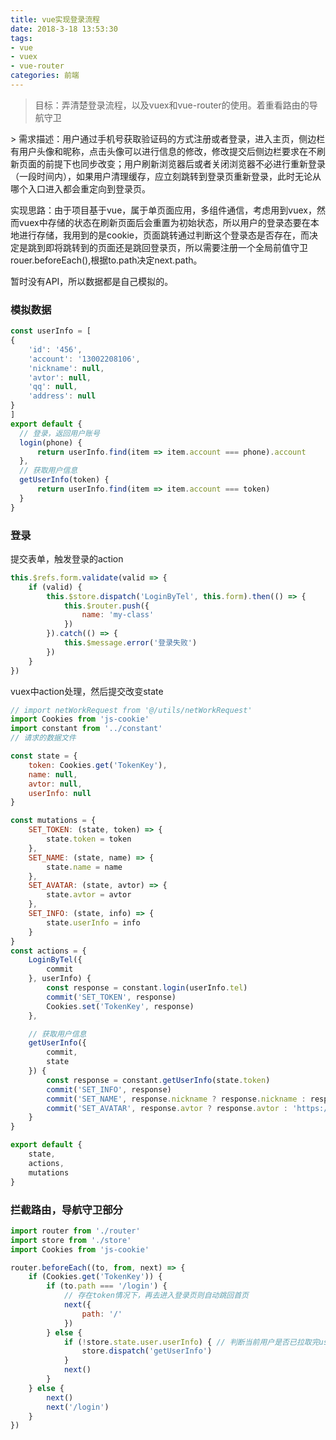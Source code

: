 ```yaml
---
title: vue实现登录流程
date: 2018-3-18 13:53:30
tags:
- vue
- vuex
- vue-router
categories: 前端
---
```

> 目标：弄清楚登录流程，以及vuex和vue-router的使用。着重看路由的导航守卫

<p hidden><!--more--></p>
> 需求描述：用户通过手机号获取验证码的方式注册或者登录，进入主页，侧边栏有用户头像和昵称，点击头像可以进行信息的修改，修改提交后侧边栏要求在不刷新页面的前提下也同步改变；用户刷新浏览器后或者关闭浏览器不必进行重新登录（一段时间内），如果用户清理缓存，应立刻跳转到登录页重新登录，此时无论从哪个入口进入都会重定向到登录页。

实现思路：由于项目基于vue，属于单页面应用，多组件通信，考虑用到vuex，然而vuex中存储的状态在刷新页面后会重置为初始状态，所以用户的登录态要在本地进行存储，我用到的是cookie，页面跳转通过判断这个登录态是否存在，而决定是跳到即将跳转到的页面还是跳回登录页，所以需要注册一个全局前值守卫rouer.beforeEach(),根据to.path决定next.path。

暂时没有API，所以数据都是自己模拟的。
### 模拟数据

```javascript
const userInfo = [
{
    'id': '456',
    'account': '13002208106',
    'nickname': null,
    'avtor': null,
    'qq': null,
    'address': null
}
]
export default {
  // 登录，返回用户账号
  login(phone) {
      return userInfo.find(item => item.account === phone).account
  },
  // 获取用户信息
  getUserInfo(token) {
      return userInfo.find(item => item.account === token)
  }
}
```
### 登录
提交表单，触发登录的action
```javascript
this.$refs.form.validate(valid => {
    if (valid) {
        this.$store.dispatch('LoginByTel', this.form).then(() => {
            this.$router.push({
                name: 'my-class'
            })
        }).catch(() => {
            this.$message.error('登录失败')
        })
    }
})
```
vuex中action处理，然后提交改变state
```javascript
// import netWorkRequest from '@/utils/netWorkRequest'
import Cookies from 'js-cookie'
import constant from '../constant'
// 请求的数据文件

const state = {
    token: Cookies.get('TokenKey'),
    name: null,
    avtor: null,
    userInfo: null
}

const mutations = {
    SET_TOKEN: (state, token) => {
        state.token = token
    },
    SET_NAME: (state, name) => {
        state.name = name
    },
    SET_AVATAR: (state, avtor) => {
        state.avtor = avtor
    },
    SET_INFO: (state, info) => {
        state.userInfo = info
    }
}
const actions = {
    LoginByTel({
        commit
    }, userInfo) {
        const response = constant.login(userInfo.tel)
        commit('SET_TOKEN', response)
        Cookies.set('TokenKey', response)
    },

    // 获取用户信息
    getUserInfo({
        commit,
        state
    }) {
        const response = constant.getUserInfo(state.token)
        commit('SET_INFO', response)
        commit('SET_NAME', response.nickname ? response.nickname : response.account)
        commit('SET_AVATAR', response.avtor ? response.avtor : 'https://gitee.com/uploads/58/1650058_rainyday66.png?1511432604')
    }
}

export default {
    state,
    actions,
    mutations
}

```
### 拦截路由，导航守卫部分
```javascript
import router from './router'
import store from './store'
import Cookies from 'js-cookie'

router.beforeEach((to, from, next) => {
    if (Cookies.get('TokenKey')) {
        if (to.path === '/login') {
            // 存在token情况下，再去进入登录页则自动跳回首页
            next({
                path: '/'
            })
        } else {
            if (!store.state.user.userInfo) { // 判断当前用户是否已拉取完user_info信息
                store.dispatch('getUserInfo')
            }
            next()
        }
    } else {
        next()
        next('/login')
    }
})

```
